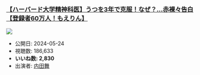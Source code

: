### [【ハーバード大学精神科医】うつを3年で克服！なぜ？…赤裸々告白【登録者60万人！もえりん】](https://www.youtube.com/watch?v=33zyyLmkR-A)
[![](https://img.youtube.com/vi/33zyyLmkR-A/hqdefault.jpg)](https://www.youtube.com/watch?v=33zyyLmkR-A)
-   公開日: 2024-05-24
-   視聴数: 186,633
-   **いいね数: 2,830**
-   出演者: [内田舞](/rehacq_fan/people/内田舞 "wikilink")
